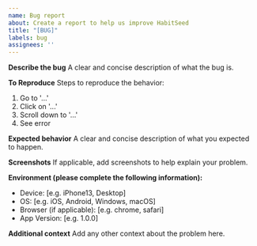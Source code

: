 ```yaml
---
name: Bug report
about: Create a report to help us improve HabitSeed
title: "[BUG]"
labels: bug
assignees: ''
---
```


**Describe the bug**
A clear and concise description of what the bug is.

**To Reproduce**
Steps to reproduce the behavior:
1. Go to '...'
2. Click on '...'
3. Scroll down to '...'
4. See error

**Expected behavior**
A clear and concise description of what you expected to happen.

**Screenshots**
If applicable, add screenshots to help explain your problem.

**Environment (please complete the following information):**
 - Device: [e.g. iPhone13, Desktop]
 - OS: [e.g. iOS, Android, Windows, macOS]
 - Browser (if applicable): [e.g. chrome, safari]
 - App Version: [e.g. 1.0.0]

**Additional context**
Add any other context about the problem here. 